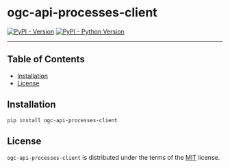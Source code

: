 # ogc-api-processes-client

[![PyPI - Version](https://img.shields.io/pypi/v/ogc-api-processes-client.svg)](https://pypi.org/project/ogc-api-processes-client)
[![PyPI - Python Version](https://img.shields.io/pypi/pyversions/ogc-api-processes-client.svg)](https://pypi.org/project/ogc-api-processes-client)

-----

## Table of Contents

- [Installation](#installation)
- [License](#license)

## Installation

```console
pip install ogc-api-processes-client
```

## License

`ogc-api-processes-client` is distributed under the terms of the [MIT](https://spdx.org/licenses/MIT.html) license.
